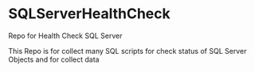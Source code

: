 # SQLServerHealthCheck
Repo for Health Check SQL Server

This Repo is for collect many SQL scripts for check status of SQL Server Objects and for collect data
